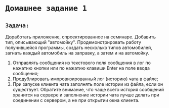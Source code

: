 # `Домашнее задание 1`

## `Задача:`
Доработать приложение, спроектированное на семинаре. Добавить тип, описывающий "автомойку".
Продемонстрировать работу получившейся программы, создать несколько типов автомобилей, загнать каждый автомобиль на заправку, а затем и на автомойку.  
1. Отправлять сообщения из текстового поля сообщения в лог по нажатию кнопки или по нажатию клавиши Enter на поле ввода сообщения;  
2. Продублировать импровизированный лог (историю) чата в файле;  
3. При запуске клиента чата заполнять поле истории из файла, если он существует. Обратите внимание, что чаще всего история сообщений хранится на сервере и заполнение истории чата лучше делать при соединении с сервером, а не при открытии окна клиента.  

 